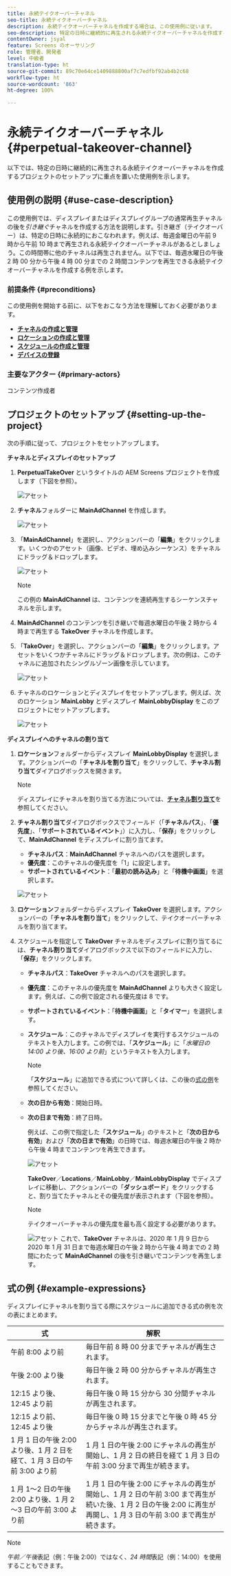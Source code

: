 ```yaml
---
title: 永続テイクオーバーチャネル
seo-title: 永続テイクオーバーチャネル
description: 永続テイクオーバーチャネルを作成する場合は、この使用例に従います。
seo-description: 特定の日時に継続的に再生される永続テイクオーバーチャネルを作成するプロジェクトのセットアップについては、この使用例に従います。
contentOwner: jsyal
feature: Screens のオーサリング
role: 管理者、開発者
level: 中級者
translation-type: ht
source-git-commit: 89c70e64ce1409888800af7c7edfbf92ab4b2c68
workflow-type: ht
source-wordcount: '863'
ht-degree: 100%

---
```



# 永続テイクオーバーチャネル {#perpetual-takeover-channel}

以下では、特定の日時に継続的に再生される永続テイクオーバーチャネルを作成するプロジェクトのセットアップに重点を置いた使用例を示します。

## 使用例の説明 {#use-case-description}

この使用例では、ディスプレイまたはディスプレイグループの通常再生チャネルの後を&#x200B;*引き継ぐ*&#x200B;チャネルを作成する方法を説明します。引き継ぎ（テイクオーバー）は、特定の日時に永続的におこなわれます。例えば、毎週金曜日の午前 9 時から午前 10 時まで再生される永続テイクオーバーチャネルがあるとしましょう。この時間帯に他のチャネルは再生されません。以下では、毎週水曜日の午後 2 時 00 分から午後 4 時 00 分までの 2 時間コンテンツを再生できる永続テイクオーバーチャネルを作成する例を示します。

### 前提条件 {#preconditions}

この使用例を開始する前に、以下をおこなう方法を理解しておく必要があります。

* **[チャネルの作成と管理](managing-channels.md)**
* **[ロケーションの作成と管理](managing-locations.md)**
* **[スケジュールの作成と管理](managing-schedules.md)**
* **[デバイスの登録](device-registration.md)**

### 主要なアクター {#primary-actors}

コンテンツ作成者

## プロジェクトのセットアップ {#setting-up-the-project}

次の手順に従って、プロジェクトをセットアップします。

**チャネルとディスプレイのセットアップ**

1. **PerpetualTakeOver** というタイトルの AEM Screens プロジェクトを作成します（下図を参照）。

   ![アセット](assets/p_usecase1.png)

1. **チャネル**&#x200B;フォルダーに **MainAdChannel** を作成します。

   ![アセット](assets/p_usecase2.png)

1. 「**MainAdChannel**」を選択し、アクションバーの「**編集**」をクリックします。いくつかのアセット（画像、ビデオ、埋め込みシーケンス）をチャネルにドラッグ＆ドロップします。

   ![アセット](assets/p_usecase3.png)


   >[!NOTE]
   >この例の **MainAdChannel** は、コンテンツを連続再生するシーケンスチャネルを示します。

1. **MainAdChannel** のコンテンツを引き継いで毎週水曜日の午後 2 時から 4 時まで再生する **TakeOver** チャネルを作成します。

1. 「**TakeOver**」を選択し、アクションバーの「**編集**」をクリックします。アセットをいくつかチャネルにドラッグ＆ドロップします。次の例は、このチャネルに追加されたシングルゾーン画像を示しています。

   ![アセット](assets/p_usecase4.png)

1. チャネルのロケーションとディスプレイをセットアップします。例えば、次のロケーション **MainLobby** とディスプレイ **MainLobbyDisplay** をこのプロジェクトにセットアップします。

   ![アセット](assets/p_usecase5.png)

**ディスプレイへのチャネルの割り当て**

1. **ロケーション**&#x200B;フォルダーからディスプレイ **MainLobbyDisplay** を選択します。アクションバーの「**チャネルを割り当て**」をクリックして、**チャネル割り当て**&#x200B;ダイアログボックスを開きます。

   >[!NOTE]
   >ディスプレイにチャネルを割り当てる方法については、**[チャネル割り当て](channel-assignment.md)**&#x200B;を参照してください。

1. **チャネル割り当て**&#x200B;ダイアログボックスでフィールド（「**チャネルパス**」、「**優先度**」、「**サポートされているイベント**」）に入力し、「**保存**」をクリックして、**MainAdChannel** をディスプレイに割り当てます。

   * **チャネルパス**：**MainAdChannel** チャネルへのパスを選択します。
   * **優先度**：このチャネルの優先度を「1」に設定します。
   * **サポートされているイベント**：「**最初の読み込み**」と「**待機中画面**」を選択します。

   ![アセット](assets/p_usecase6.png)

1. **ロケーション**&#x200B;フォルダーからディスプレイ **TakeOver** を選択します。アクションバーの「**チャネルを割り当て**」をクリックして、テイクオーバーチャネルを割り当てます。

1. スケジュールを指定して **TakeOver** チャネルをディスプレイに割り当てるには、**チャネル割り当て**&#x200B;ダイアログボックスで以下のフィールドに入力し、「**保存**」をクリックします。

   * **チャネルパス**：**TakeOver** チャネルへのパスを選択します。
   * **優先度**：このチャネルの優先度を **MainAdChannel** よりも大きく設定します。例えば、この例で設定される優先度は 8 です。
   * **サポートされているイベント**：「**待機中画面**」と「**タイマー**」を選択します。
   * **スケジュール**：このチャネルでディスプレイを実行するスケジュールのテキストを入力します。この例では、「**スケジュール**」に「*水曜日の 14:00 より後、16:00 より前*」というテキストを入力します。

      >[!NOTE]
      >「**スケジュール**」に追加できる式について詳しくは、この後の[式の例](#example-expressions)を参照してください。
   * **次の日から有効**：開始日時。
   * **次の日まで有効**：終了日時。

      例えば、この例で指定した「**スケジュール**」のテキストと「**次の日から有効**」および「**次の日まで有効**」の日時では、毎週水曜日の午後 2 時から午後 4 時までコンテンツを再生できます。


      ![アセット](assets/p_usecase7.png)

      **TakeOver**／**Locations**／**MainLobby**／**MainLobbyDisplay** でディスプレイに移動し、アクションバーの「**ダッシュボード**」をクリックすると、割り当てたチャネルとその優先度が表示されます（下図を参照）。

      >[!NOTE]
      >テイクオーバーチャネルの優先度を最も高く設定する必要があります。

      ![アセット](assets/p_usecase8.png)
これで、**TakeOver** チャネルは、2020 年 1 月 9 日から 2020 年 1 月 31 日まで毎週水曜日の午後 2 時から午後 4 時までの 2 時間にわたって **MainAdChannel** の後を引き継いでコンテンツを再生します。

## 式の例 {#example-expressions}

ディスプレイにチャネルを割り当てる際にスケジュールに追加できる式の例を次の表にまとめます。

| **式** | **解釈** |
|---|---|
| 午前 8:00 より前 | 毎日午前 8 時 00 分までチャネルが再生されます。 |
| 午後 2:00 より後 | 毎日午後 2 時 00 分からチャネルが再生されます。 |
| 12:15 より後、12:45 より前 | 毎日午後 0 時 15 分から 30 分間チャネルが再生されます。 |
| 12:15 より前、12:45 より後 | 毎日午後 0 時 15 分までと午後 0 時 45 分からチャネルが再生されます。 |
| 1 月 1 日の午後 2:00 より後、1 月 2 日を経て、1 月 3 日の午前 3:00 より前 | 1 月 1 日の午後 2:00 にチャネルの再生が開始し、1 月 2 日の終日を経て 1 月 3 日の午前 3:00 分まで再生が続きます。 |
| 1 月 1～2 日の午後 2:00 より後、1 月 2～3 日の午前 3:00 より前 | 1 月 1 日の午後 2:00 にチャネルの再生が開始し、1 月 2 日の午前 3:00 まで再生が続いた後、1 月 2 日の午後 2:00 に再生が再開し、1 月 3 日の午前 3:00 まで再生が続きます。 |

>[!NOTE]
>
>*午前／午後*&#x200B;表記（例：午後 2:00）ではなく、_24 時間_&#x200B;表記（例：14:00）を使用することもできます。
